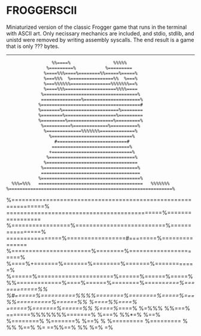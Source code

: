 # FROGGERSCII

Miniaturized version of the classic Frogger game that runs in the terminal with ASCII art. Only necissary mechanics are included, and stdio, stdlib, and unistd were removed by writing assembly syscalls. The end result is a game that is only ??? bytes.

***


                     %%====%                %%%%%
                   %=========%           %=========
                  %====%%%====%========%%=====%=====%
                  %===%%%  %================%%  %===%
                  %===%%%%%%===============%%%%%%%==%
                  %====%%%===================%%%%====
                 %===================================%
                 ===============%=====================%
                %=====================================#
                %=======%=====================%========
                %========%===================%=========
                %=========%=================%=========%
                 %==========%=============%==========%
                  %=============%%%%%%%=============%
                    %==============================%
                      #==========================#
                     =============================%
                    +==============================%
                   %================================%
                  %==================================
                 %===================================%
                 =====================================
                %=====================================%
      %%%=%%%   =======================================   %%%%%%%
    %=============================================================%
   %===============================================================%
    =============================================%=================
    %=================%==========================%================%
      ================%=================#========%===============
       %=======================%========%======================%
         %====%+=======%=======%========%=======%============%
          %======%======================%======%======%=====%
    %%=============%====%======%========%======*====%============%%
%#======%==========%%%%========%========%=====%===%%==========%======%%
     %====%%====%        ======%=======%======%%      %====%*====%
  %=%%% %%===%           =======%%%%%%%=======%          %===%  %%*=%
      %==%              %========%    %=======%              %==%
     %                  %=========   %=========                  %
                        %% %==% %=   ==%%==% %%
                            %=%          =%


